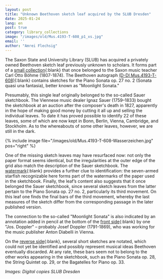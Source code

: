 ```yaml
---
layout: post
title: "Unknown Beethoven sketch leaf acquired by the SLUB Dresden"
date: 2025-01-24
lang: en
post: true
category: library_collections
image: "/images/old/Mus.4193-T-608_p1_xs.jpg"
email: ''
author: "Amrei Flechsig"
---
```



The Saxon State and University Library (SLUB) has acquired a privately owned Beethoven sketch leaf previously unknown to scholars. It forms part of a [small collection](https://opac.rism.info/rism/Search/Results?lookfor=B%C3%B6hme%2C+Carl+Otto "Opens external link in new window"){:blank} that once belonged to the Saxon music teacher Carl Otto Böhme (1807-1874). The Beethoven autograph [(D-Dl Mus.4193-T-608)](https://opac.rism.info/id/rismid/rism1001299908?sid=33310535 "Opens external link in new window"){:blank} contains sketches for the Piano Sonata op. 27 no. 2 (Sonata quasi una fantasia), better known as "Moonlight Sonata."

Presumably, this single leaf originally belonged to the so-called Sauer sketchbook. The Viennese music dealer Ignaz Sauer (1759–1833) bought the sketchbook at an auction after the composer's death in 1827, apparently in the hope of making good money by cutting it all up and selling the individual leaves. To date it has proved possible to identify 22 of these leaves, some of which are now kept in Bonn, Berlin, Vienna, Cambridge, and Stockholm. As to the whereabouts of some other leaves, however, we are still in the dark.

{% include image file="/images/old/Mus.4193-T-608-Wasserzeichen.jpg" pos="right" %} 

One of the missing sketch leaves may have resurfaced now: not only the paper format seems identical, but the irregularities at the outer edge of the grid also match the description of the Sauer sketchbook. The [watermark](http://digital.slub-dresden.de/id1907383972/3 "Opens external link in new window"){:blank} provides a further clue to identification: the seven-armed starfish recognizable here forms part of the watermarks of the paper used in the sketchbook. Finally, the leaf’s content also suggests that it once belonged the Sauer sketchbook, since several sketch leaves from the latter pertain to the Piano Sonata op. 27 no. 2, particularly its third movement. On this leaf one finds the final bars of the third movement, whereby the last measures of the sketch differ from the corresponding passage in the later published version.

The connection to the so-called "Moonlight Sonata" is also indicated by an annotation added in pencil at the bottom of the [front side](http://digital.slub-dresden.de/id1907383972/1 "Opens external link in new window"){:blank} by one "Jos. Doppler" – probably Josef Doppler (1791-1869), who was working for the music publisher Anton Diabelli in Vienna.

On the [reverse side](http://digital.slub-dresden.de/id1907383972/2 "Opens external link in new window"){:blank}, several short sketches are notated, which could not yet be identified and possibly represent musical ideas Beethoven eventually discarded. At any rate, these bars seem not to belong to the other works appearing in the sketchbook, such as the Piano Sonata op. 28, the String Quintet op. 29, or the Bagatelles for Piano op. 33.

*Images: Digital copies SLUB Dresden*
